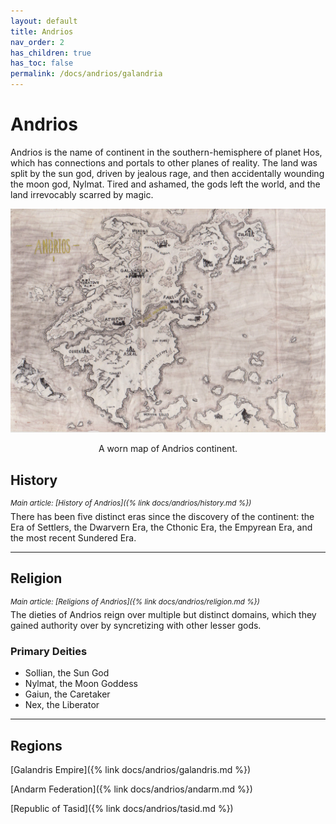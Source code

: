 ```yaml
---
layout: default
title: Andrios
nav_order: 2
has_children: true
has_toc: false
permalink: /docs/andrios/galandria
---
```


# Andrios

Andrios is the name of continent in the southern-hemisphere of planet Hos, which has connections and portals to other planes of reality. The land was split by the sun god, driven by jealous rage, and then accidentally wounding the moon god, Nylmat. Tired and ashamed, the gods left the world, and the land irrevocably scarred by magic.

![](/assets/images-andrios/map-andrios.jpg)
<p style="text-align: center;">A worn map of Andrios continent.</p>




## History
<sup> _Main article: [History of Andrios]({% link docs/andrios/history.md %})_ </sup><br>
There has been five distinct eras since the discovery of the continent: the Era of Settlers, the Dwarvern Era, the Cthonic Era, the Empyrean Era, and the most recent Sundered Era.

---
## Religion
<sup> _Main article: [Religions of Andrios]({% link docs/andrios/religion.md %})_ </sup><br>
The dieties of Andrios reign over multiple but distinct domains, which they gained authority over by syncretizing with other lesser gods.

### Primary Deities
- Sollian, the Sun God
- Nylmat, the Moon Goddess
- Gaiun, the Caretaker
- Nex, the Liberator

---
## Regions
[Galandris Empire]({% link docs/andrios/galandris.md %})

[Andarm Federation]({% link docs/andrios/andarm.md %})

[Republic of Tasid]({% link docs/andrios/tasid.md %})
